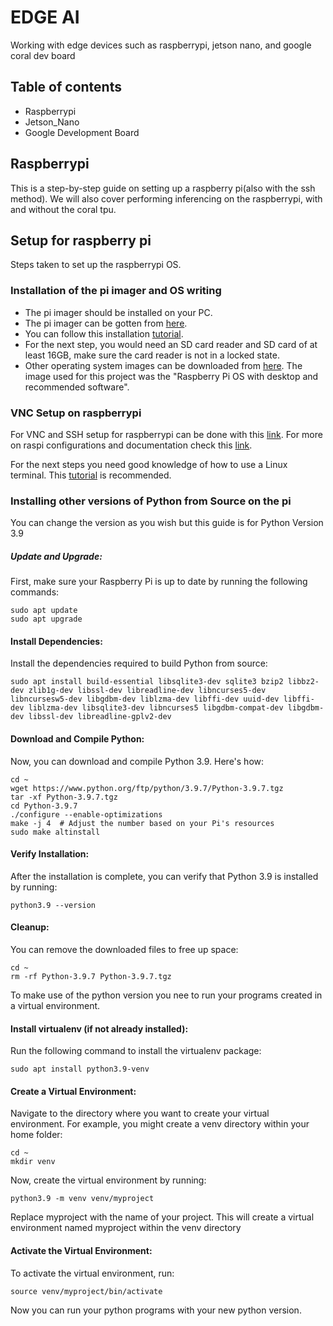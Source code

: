 # EDGE AI
Working with edge devices such as raspberrypi, jetson nano, and google coral dev board

## Table of contents
* Raspberrypi
* Jetson_Nano
* Google Development Board

## Raspberrypi
This is a step-by-step guide on setting up a raspberry pi(also with the ssh method).
We will also cover performing inferencing on the raspberrypi, with and without the coral tpu.

## Setup for raspberry pi
Steps taken to set up the raspberrypi OS.
### Installation of the pi imager and OS writing
* The pi imager should be installed on your PC.
* The pi imager can be gotten from [here](https://www.raspberrypi.com/software/).
* You can follow this installation [tutorial](https://www.youtube.com/watch?v=ntaXWS8Lk34).
* For the next step, you would need an SD card reader and SD card of at least 16GB, make sure the card reader is not in a locked state.
* Other operating system images can be downloaded from [here](https://www.raspberrypi.com/software/operating-systems/). The image used for this project was the "Raspberry Pi OS with desktop and recommended software".
  
### VNC Setup on raspberrypi
For VNC and SSH setup for raspberrypi can be done with this [link](https://thesecmaster.com/step-by-step-tutorial-to-set-up-vnc-on-raspberry-pi/).
For more on raspi configurations and documentation check this [link](https://www.raspberrypi.com/documentation/computers/configuration.html#configuring-networking).

For the next steps you need good knowledge of how to use a Linux terminal. This [tutorial](https://youtu.be/KQlF7IfgZ28) is recommended.

### Installing other versions of Python from Source on the pi
You can change the version as you wish but this guide is for Python Version 3.9
##### Update and Upgrade:
First, make sure your Raspberry Pi is up to date by running the following commands:
```
sudo apt update
sudo apt upgrade
```
#### Install Dependencies:
Install the dependencies required to build Python from source:
```
sudo apt install build-essential libsqlite3-dev sqlite3 bzip2 libbz2-dev zlib1g-dev libssl-dev libreadline-dev libncurses5-dev libncursesw5-dev libgdbm-dev liblzma-dev libffi-dev uuid-dev libffi-dev liblzma-dev libsqlite3-dev libncurses5 libgdbm-compat-dev libgdbm-dev libssl-dev libreadline-gplv2-dev
```
#### Download and Compile Python:
Now, you can download and compile Python 3.9. Here's how:
```
cd ~
wget https://www.python.org/ftp/python/3.9.7/Python-3.9.7.tgz
tar -xf Python-3.9.7.tgz
cd Python-3.9.7
./configure --enable-optimizations
make -j 4  # Adjust the number based on your Pi's resources
sudo make altinstall
```
#### Verify Installation:
After the installation is complete, you can verify that Python 3.9 is installed by running:
```
python3.9 --version
```
#### Cleanup:
You can remove the downloaded files to free up space:
```
cd ~
rm -rf Python-3.9.7 Python-3.9.7.tgz
```
To make use of the python version you nee to run your programs created in a virtual environment.

#### Install virtualenv (if not already installed):
Run the following command to install the virtualenv package:
```
sudo apt install python3.9-venv
```
#### Create a Virtual Environment:
Navigate to the directory where you want to create your virtual environment. For example, you might create a venv directory within your home folder:
```
cd ~
mkdir venv
```
Now, create the virtual environment by running:
```
python3.9 -m venv venv/myproject
```
Replace myproject with the name of your project. This will create a virtual environment named myproject within the venv directory

#### Activate the Virtual Environment:
To activate the virtual environment, run:
```
source venv/myproject/bin/activate
```
Now you can run your python programs with your new python version.









